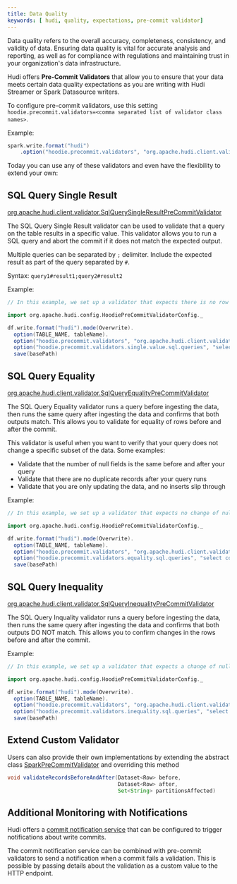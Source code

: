 ```yaml
---
title: Data Quality
keywords: [ hudi, quality, expectations, pre-commit validator]
---
```


Data quality refers to the overall accuracy, completeness, consistency, and validity of data. Ensuring data quality is vital for accurate analysis and reporting, as well as for compliance with regulations and maintaining trust in your organization's data infrastructure.

Hudi offers **Pre-Commit Validators** that allow you to ensure that your data meets certain data quality expectations as you are writing with Hudi Streamer or Spark Datasource writers.

To configure pre-commit validators, use this setting `hoodie.precommit.validators=<comma separated list of validator class names>`.

Example:
```scala
spark.write.format("hudi")
    .option("hoodie.precommit.validators", "org.apache.hudi.client.validator.SqlQueryEqualityPreCommitValidator")
```

Today you can use any of these validators and even have the flexibility to extend your own:

## SQL Query Single Result
[org.apache.hudi.client.validator.SqlQuerySingleResultPreCommitValidator](https://github.com/apache/hudi/blob/bf5a52e51bbeaa089995335a0a4c55884792e505/hudi-client/hudi-spark-client/src/main/java/org/apache/hudi/client/validator/SqlQuerySingleResultPreCommitValidator.java)

The SQL Query Single Result validator can be used to validate that a query on the table results in a specific value. This validator allows you to run a SQL query and abort the commit if it does not match the expected output.

Multiple queries can be separated by `;` delimiter. Include the expected result as part of the query separated by `#`.

Syntax: `query1#result1;query2#result2`

Example:
```scala
// In this example, we set up a validator that expects there is no row with `col` column as `null`

import org.apache.hudi.config.HoodiePreCommitValidatorConfig._

df.write.format("hudi").mode(Overwrite).
  option(TABLE_NAME, tableName).
  option("hoodie.precommit.validators", "org.apache.hudi.client.validator.SqlQuerySingleResultPreCommitValidator").
  option("hoodie.precommit.validators.single.value.sql.queries", "select count(*) from <TABLE_NAME> where col is null#0").
  save(basePath)
```

## SQL Query Equality
[org.apache.hudi.client.validator.SqlQueryEqualityPreCommitValidator](https://github.com/apache/hudi/blob/bf5a52e51bbeaa089995335a0a4c55884792e505/hudi-client/hudi-spark-client/src/main/java/org/apache/hudi/client/validator/SqlQueryEqualityPreCommitValidator.java)

The SQL Query Equality validator runs a query before ingesting the data, then runs the same query after ingesting the data and confirms that both outputs match. This allows you to validate for equality of rows before and after the commit.

This validator is useful when you want to verify that your query does not change a specific subset of the data. Some examples:
- Validate that the number of null fields is the same before and after your query
- Validate that there are no duplicate records after your query runs
- Validate that you are only updating the data, and no inserts slip through

Example:
```scala
// In this example, we set up a validator that expects no change of null rows with the new commit

import org.apache.hudi.config.HoodiePreCommitValidatorConfig._

df.write.format("hudi").mode(Overwrite).
  option(TABLE_NAME, tableName).
  option("hoodie.precommit.validators", "org.apache.hudi.client.validator.SqlQueryEqualityPreCommitValidator").
  option("hoodie.precommit.validators.equality.sql.queries", "select count(*) from <TABLE_NAME> where col is null").
  save(basePath)
```

## SQL Query Inequality
[org.apache.hudi.client.validator.SqlQueryInequalityPreCommitValidator](https://github.com/apache/hudi/blob/bf5a52e51bbeaa089995335a0a4c55884792e505/hudi-client/hudi-spark-client/src/main/java/org/apache/hudi/client/validator/SqlQueryInequalityPreCommitValidator.java)

The SQL Query Inquality validator runs a query before ingesting the data, then runs the same query after ingesting the data and confirms that both outputs DO NOT match. This allows you to confirm changes in the rows before and after the commit.

Example:
```scala
// In this example, we set up a validator that expects a change of null rows with the new commit

import org.apache.hudi.config.HoodiePreCommitValidatorConfig._

df.write.format("hudi").mode(Overwrite).
  option(TABLE_NAME, tableName).
  option("hoodie.precommit.validators", "org.apache.hudi.client.validator.SqlQueryInequalityPreCommitValidator").
  option("hoodie.precommit.validators.inequality.sql.queries", "select count(*) from <TABLE_NAME> where col is null").
  save(basePath)
```

## Extend Custom Validator 
Users can also provide their own implementations by extending the abstract class [SparkPreCommitValidator](https://github.com/apache/hudi/blob/bf5a52e51bbeaa089995335a0a4c55884792e505/hudi-client/hudi-spark-client/src/main/java/org/apache/hudi/client/validator/SparkPreCommitValidator.java)
and overriding this method

```java
void validateRecordsBeforeAndAfter(Dataset<Row> before, 
                                   Dataset<Row> after, 
                                   Set<String> partitionsAffected)
```

## Additional Monitoring with Notifications
Hudi offers a [commit notification service](https://hudi.apache.org/docs/writing_data/#commit-notifications) that can be configured to trigger notifications about write commits.

The commit notification service can be combined with pre-commit validators to send a notification when a commit fails a validation. This is possible by passing details about the validation as a custom value to the HTTP endpoint.
